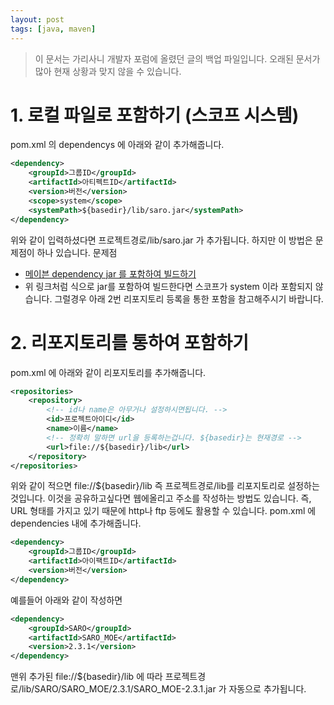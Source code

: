 ```yaml
---
layout: post
tags: [java, maven]
---
```


> 이 문서는 가리사니 개발자 포럼에 올렸던 글의 백업 파일입니다.
오래된 문서가 많아 현재 상황과 맞지 않을 수 있습니다.


# 1. 로컬 파일로 포함하기 (스코프 시스템)
pom.xml 의 dependencys 에 아래와 같이 추가해줍니다.
``` xml
<dependency>
    <groupId>그룹ID</groupId>
    <artifactId>아티펙트ID</artifactId>
    <version>버전</version>
    <scope>system</scope>
    <systemPath>${basedir}/lib/saro.jar</systemPath>
</dependency>
```
위와 같이 입력하셨다면 프로젝트경로/lib/saro.jar 가 추가됩니다.
하지만 이 방법은 문제점이 하나 있습니다.
문제점
- [메이븐 dependency jar 를 포함하여 빌드하기](/2016/06/19/%EB%B0%B1%EC%97%85-%EA%B0%80%EB%A6%AC%EC%82%AC%EB%8B%88-%EB%A9%94%EC%9D%B4%EB%B8%90-dependency-jar-%EB%A5%BC-%ED%8F%AC%ED%95%A8%ED%95%98%EC%97%AC-%EB%B9%8C%EB%93%9C%ED%95%98%EA%B8%B0.html)
- 위 링크처럼 식으로 jar를 포함하여 빌드한다면 스코프가 system 이라 포함되지 않습니다.
그럴경우 아래 2번 리포지토리 등록을 통한 포함을 참고해주시기 바랍니다.


# 2. 리포지토리를 통하여 포함하기
pom.xml 에 아래와 같이 리포지토리를 추가해줍니다.
``` xml
<repositories>
	<repository>
		<!-- id나 name은 아무거나 설정하시면됩니다. -->
		<id>프로젝트아이디</id>
		<name>이름</name>
		<!-- 정확히 말하면 url을 등록하는겁니다. ${basedir}는 현재경로 -->
		<url>file://${basedir}/lib</url>
	</repository>
</repositories>
```
위와 같이 적으면 file://${basedir}/lib 즉 프로젝트경로/lib를 리포지토리로 설정하는 것입니다.
이것을 공유하고싶다면 웹에올리고 주소를 작성하는 방법도 있습니다.
즉, URL 형태를 가지고 있기 때문에 http나 ftp 등에도 활용할 수 있습니다.
pom.xml 에 dependencies 내에 추가해줍니다.
``` xml
<dependency>
	<groupId>그룹ID</groupId>
	<artifactId>아이팩트ID</artifactId>
	<version>버전</version>
</dependency>
```
예를들어 아래와 같이 작성하면
``` xml
<dependency>
	<groupId>SARO</groupId>
	<artifactId>SARO_MOE</artifactId>
	<version>2.3.1</version>
</dependency>
```
맨위 추가된 file://${basedir}/lib 에 따라 프로젝트경로/lib/SARO/SARO_MOE/2.3.1/SARO_MOE-2.3.1.jar 가 자동으로 추가됩니다.